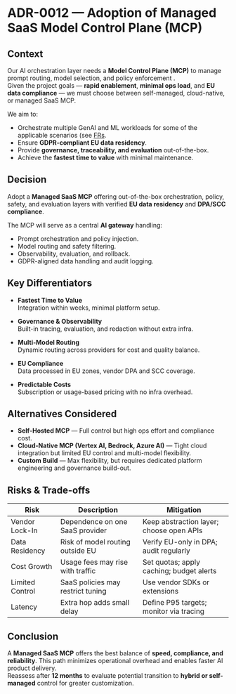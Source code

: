 # ADR-0012 — Adoption of Managed SaaS Model Control Plane (MCP)

## Context
Our AI orchestration layer needs a **Model Control Plane (MCP)** to manage prompt routing, model selection, and policy enforcement .  
Given the project goals — **rapid enablement**, **minimal ops load**, and **EU data compliance** — we must choose between self-managed, cloud-native, or managed SaaS MCP.

We aim to:
- Orchestrate multiple GenAI and ML workloads for some of the applicable scenarios (see [FRs](requirements/2_FRs.md).  
- Ensure **GDPR-compliant EU data residency**.  
- Provide **governance, traceability, and evaluation** out-of-the-box.  
- Achieve the **fastest time to value** with minimal maintenance.

## Decision
Adopt a **Managed SaaS MCP** offering out-of-the-box orchestration, policy, safety, and evaluation layers with verified **EU data residency** and **DPA/SCC compliance**.

The MCP will serve as a central **AI gateway** handling:
- Prompt orchestration and policy injection.  
- Model routing and safety filtering.  
- Observability, evaluation, and rollback.  
- GDPR-aligned data handling and audit logging.

## Key Differentiators
- **Fastest Time to Value**  
  Integration within weeks, minimal platform setup.

- **Governance & Observability**  
  Built-in tracing, evaluation, and redaction without extra infra.

- **Multi-Model Routing**  
  Dynamic routing across providers for cost and quality balance.

- **EU Compliance**  
  Data processed in EU zones, vendor DPA and SCC coverage.

- **Predictable Costs**  
  Subscription or usage-based pricing with no infra overhead.

## Alternatives Considered
- **Self-Hosted MCP** — Full control but high ops effort and compliance cost.  
- **Cloud-Native MCP (Vertex AI, Bedrock, Azure AI)** — Tight cloud integration but limited EU control and multi-model flexibility.  
- **Custom Build** — Max flexibility, but requires dedicated platform engineering and governance build-out.

## Risks & Trade-offs

| Risk | Description | Mitigation |
|--|--|--|
| Vendor Lock-In | Dependence on one SaaS provider | Keep abstraction layer; choose open APIs |
| Data Residency | Risk of model routing outside EU | Verify EU-only in DPA; audit regularly |
| Cost Growth | Usage fees may rise with traffic | Set quotas; apply caching; budget alerts |
| Limited Control | SaaS policies may restrict tuning | Use vendor SDKs or extensions |
| Latency | Extra hop adds small delay | Define P95 targets; monitor via tracing |

## Conclusion
A **Managed SaaS MCP** offers the best balance of **speed, compliance, and reliability**. This path minimizes operational overhead and enables faster AI product delivery.  
Reassess after **12 months** to evaluate potential transition to **hybrid or self-managed** control for greater customization.
